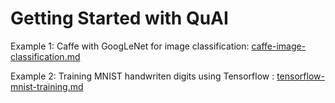 # Getting Started with QuAI

Example 1: Caffe with GoogLeNet for image classification: [caffe-image-classification.md](https://github.com/qnap-dev/quai/blob/master/guides/caffe-image-classification.md)

Example 2: Training MNIST handwriten digits using Tensorflow : [tensorflow-mnist-training.md](https://github.com/qnap-dev/quai/blob/master/guides/tensorflow-mnist-training.md)

